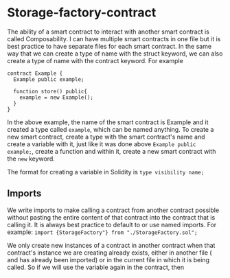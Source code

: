 # Storage-factory-contract

The ability of a smart contract to interact with another smart contract is called Composability. I can have multiple smart contracts in one file but it is best practice to have separate files for each smart contract. In the same way that we can create a type of name with the struct keyword, we can also create a type of name with the contract keyword. For example

```
contract Example {
  Example public example;
  
  function store() public{
    example = new Example();
  }
}
```
In the above example, the name of the smart contract is Example and it created a type called `example`, which can be named anything. 
To create a new smart contract, create a type with the smart contract's name and create a variable with it, just like it was done above `Example public example;`, create a function and within it, create a new smart contract with the `new` keyword. 

The format for creating a variable in Solidity is `type visibility name;`

## Imports
We write imports to make calling a contract from another contract possible without pasting the entire content of that contract into the contract that is calling it. It is always best practice to default to or use named imports. For example:
`import {StorageFactory"} from "./StorageFactory.sol";`

We only create new instances of a contract in another contract when that contract's instance we are creating already exists, either in another file ( and has already been imported) or in the current file in which it is being called. So if we will use the variable again in the contract, then 
